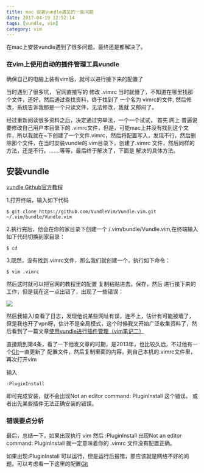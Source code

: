 ```yaml
---
title: mac 安装vundle遇见的一些问题
date: 2017-04-19 12:52:14
tags: [vundle, vim]
category: vim
---
```



在mac上安装vundle遇到了很多问题，最终还是都解决了。

### 在vim上使用自动的插件管理工具vundle

确保自己的电脑上装有vim后，就可以进行接下来的配置了

<!-- more -->

当时遇到了很多坑， 官网直接写的 修改 .vimrc 当时就懵了，不知道在哪里找那个文件，还好，然后通过查找资料，终于找到了 一个名为																																																																																																												vimrc的文件, 然后修改，系统告诉我那是一个只读文件，无法修改，我就 又郁闷了。

经过重新阅读很多资料之后，决定通过穷举法，一个一个试试， 首先 网上 普遍说要修改自己用户本目录下的 .vimrc文件，但是，可能mac上并没有找到这个文件，所以我就在~下创建了一个文件.vimrc，然后将配置写入，发现不行，然后删除那个文件，在当时安装vundle的.vim目录下，创建了.vimrc 文件，然后同样的方法，还是不行。.......等等，最后终于解决了，下面是 解决的具体方法。



## 安装vundle

[vundle Github官方教程](https://github.com/VundleVim/Vundle.vim)

1.打开终端，输入如下代码

~~~~~~~
$ git clone https://github.com/VundleVim/Vundle.vim.git ~/.vim/bundle/Vundle.vim
~~~~~~~

2.执行完后，他会在你的家目录下创建一个 /.vim/bundle/Vundle.vim,在终端输入如下代码切换到家目录：

~~~~~~
$ cd 
~~~~~~

3,既然，没有找到.vimrc文件，那么我们就创建一个，执行如下命令：

~~~~~~
$ vim .vimrc
~~~~~~

然后这时就可以把官网的教程里的配置 复制粘贴进去。保存，然后 进行接下来的工作，但是我在这一点出错了，出现了一些错误：

![](http://i4.buimg.com/567571/1af69155a6b631f1.png)

然后我输入l查看了日志，发现他说某些网址有误，连不上，估计有可能被墙了，但是我也开了vpn呀，估计不是全局模式，这个时候我又开始广泛收集资料了，然后看到了一篇文章[使用vundle进行插件管理（vim笔记二）](http://www.jianshu.com/p/mHUR4e)

直接跳到第4条，看了一下他发文章的时期，是2013年，也比较久远，不过他有一个[GIt](https://github.com/tailang/vimrc/blob/master/.vimrc)一直更新了 配置文件，然后复制里面的内容，到自己本机的.vimrc文件里，再次打开vim

输入

~~~
:PluginInstall
~~~

即可完成安装，就不会出现Not an editor command: PluginInstall 这个错误。 或者出先某些插件无法正确安装的错误。



### 错误要点分析

最后，总结一下，如果出现执行 vim 然后  :PluginInstall 出现Not an editor command: PluginInstall 就一定意味着你的 .vimrc 文件没有配置正确。

如果出现:PluginInstall 可以运行，但是运行后报错，那应该就是网络不好的问题。可以考虑看一下这里的配置[Git](https://github.com/tailang/vimrc/blob/master/.vimrc)

